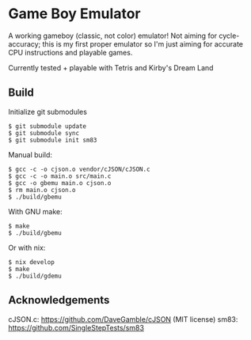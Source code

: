 # Game Boy Emulator
A working gameboy (classic, not color) emulator! Not aiming for cycle-accuracy; this is my first proper emulator so I'm just aiming for accurate CPU instructions and playable games.

Currently tested + playable with Tetris and Kirby's Dream Land

## Build

Initialize git submodules

```console
$ git submodule update
$ git submodule sync
$ git submodule init sm83
```

Manual build:
```console
$ gcc -c -o cjson.o vendor/cJSON/cJSON.c
$ gcc -c -o main.o src/main.c
$ gcc -o gbemu main.o cjson.o
$ rm main.o cjson.o
$ ./build/gbemu
```

With GNU make:
```console
$ make
$ ./build/gbemu
```

Or with nix:
```console
$ nix develop
$ make
$ ./build/gdemu
```

## Acknowledgements

cJSON.c: https://github.com/DaveGamble/cJSON (MIT license)
sm83: https://github.com/SingleStepTests/sm83
